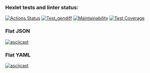 ### Hexlet tests and linter status:
[![Actions Status](https://github.com/Tatsianaana/frontend-project-46/actions/workflows/hexlet-check.yml/badge.svg)](https://github.com/Tatsianaana/frontend-project-46/actions)
[![Test_gendiff](https://github.com/Tatsianaana/frontend-project-46/actions/workflows/tests.yml/badge.svg)](https://github.com/Tatsianaana/frontend-project-46/actions/workflows/tests.yml)
[![Maintainability](https://api.codeclimate.com/v1/badges/87bb35809e8d470a0f39/maintainability)](https://codeclimate.com/github/Tatsianaana/frontend-project-46/maintainability)
[![Test Coverage](https://api.codeclimate.com/v1/badges/87bb35809e8d470a0f39/test_coverage)](https://codeclimate.com/github/Tatsianaana/frontend-project-46/test_coverage)

### Flat JSON

[![asciicast](https://asciinema.org/a/opzVPmSHomBRNYviQiZTFlZwz.svg)](https://asciinema.org/a/opzVPmSHomBRNYviQiZTFlZwz)

### Flat YAML
[![asciicast](https://asciinema.org/a/Tm1ah5EtgUyvtuNICOYyZVwRV.svg)](https://asciinema.org/a/Tm1ah5EtgUyvtuNICOYyZVwRV)
